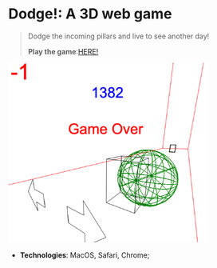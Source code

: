 # Dodge!: A 3D web game

> Dodge the incoming pillars and live to see another day!
> 
> **Play the game**:[HERE!](https://csjiet.github.io/dodge-3d/)

<img src="./smashed.png" width=400>

- **Technologies**: MacOS, Safari, Chrome;


